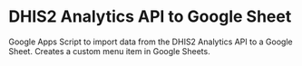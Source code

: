 # DHIS2 Analytics API to Google Sheet
Google Apps Script to import data from the DHIS2 Analytics API to a Google Sheet.
Creates a custom menu item in Google Sheets.
